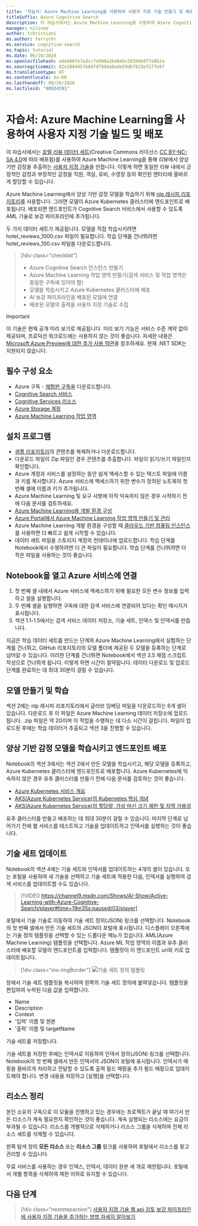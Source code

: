 ```yaml
---
title: '자습서: Azure Machine Learning을 사용하여 사용자 지정 기술 만들기 및 배포'
titleSuffix: Azure Cognitive Search
description: 이 자습서에서는 Azure Machine Learning을 사용하여 Azure Cognitive Search의 AI 보강 파이프라인에 대한 사용자 지정 기술을 빌드하고 배포하는 방법을 보여줍니다.
manager: nitinme
author: tchristiani
ms.author: terrychr
ms.service: cognitive-search
ms.topic: tutorial
ms.date: 06/10/2020
ms.openlocfilehash: a4e686fe7adcc7e990a26484bc5850de977e862a
ms.sourcegitcommit: 62e1884457b64fd798da8ada59dbf623ef27fe97
ms.translationtype: HT
ms.contentlocale: ko-KR
ms.lasthandoff: 08/26/2020
ms.locfileid: "88924591"
---
```

# <a name="tutorial-build-and-deploy-a-custom-skill-with-azure-machine-learning"></a>자습서: Azure Machine Learning을 사용하여 사용자 지정 기술 빌드 및 배포 

이 자습서에서는 [호텔 리뷰 데이터 세트](https://www.kaggle.com/datafiniti/hotel-reviews)(Creative Commons 라이선스 [CC BY-NC-SA 4.0](https://creativecommons.org/licenses/by-nc-sa/4.0/legalcode.txt)에 따라 배포됨)를 사용하여 Azure Machine Learning을 통해 리뷰에서 양상 기반 감정을 추출하는 [사용자 지정 기술](./cognitive-search-aml-skill.md)을 만듭니다. 이렇게 하면 동일한 리뷰 내에서 긍정적인 감정과 부정적인 감정을 직원, 객실, 로비, 수영장 등의 확인된 엔터티에 올바르게 할당할 수 있습니다.

Azure Machine Learning에서 양상 기반 감정 모델을 학습하기 위해 [nlp 레시피 리포지토리](https://github.com/microsoft/nlp-recipes/tree/master/examples/sentiment_analysis/absa)를 사용합니다. 그러면 모델이 Azure Kubernetes 클러스터에 엔드포인트로 배포됩니다. 배포되면 엔드포인트가 Cognitive Search 서비스에서 사용할 수 있도록 AML 기술로 보강 파이프라인에 추가됩니다.

두 가지 데이터 세트가 제공됩니다. 모델을 직접 학습시키려면 hotel_reviews_1000.csv 파일이 필요합니다. 학습 단계를 건너뛰려면 hotel_reviews_100.csv 파일을 다운로드합니다.

> [!div class="checklist"]
> * Azure Cognitive Search 인스턴스 만들기
> * Azure Machine Learning 작업 영역 만들기(검색 서비스 및 작업 영역은 동일한 구독에 있어야 함)
> * 모델을 학습시키고 Azure Kubernetes 클러스터에 배포
> * AI 보강 파이프라인을 배포된 모델에 연결
> * 배포된 모델의 출력을 사용자 지정 기술로 수집

> [!IMPORTANT] 
> 이 기술은 현재 공개 미리 보기로 제공됩니다. 미리 보기 기능은 서비스 수준 계약 없이 제공되며, 프로덕션 워크로드에는 사용하지 않는 것이 좋습니다. 자세한 내용은 [Microsoft Azure Preview에 대한 추가 사용 약관](https://azure.microsoft.com/support/legal/preview-supplemental-terms/)을 참조하세요. 현재 .NET SDK는 지원되지 않습니다.

## <a name="prerequisites"></a>필수 구성 요소

* Azure 구독 - [체험판 구독](https://azure.microsoft.com/free/?WT.mc_id=A261C142F)을 다운로드합니다.
* [Cognitive Search 서비스](./search-get-started-arm.md)
* [Cognitive Services 리소스](../cognitive-services/cognitive-services-apis-create-account.md?tabs=multiservice%2cwindows)
* [Azure Storage 계정](../storage/common/storage-account-create.md?tabs=azure-portal&toc=%2fazure%2fstorage%2fblobs%2ftoc.json)
* [Azure Machine Learning 작업 영역](../machine-learning/how-to-manage-workspace.md)

## <a name="setup"></a>설치 프로그램

* [샘플 리포지토리](https://github.com/Azure-Samples/azure-search-python-samples/tree/master/AzureML-Custom-Skill)의 콘텐츠를 복제하거나 다운로드합니다.
* 다운로드 파일이 Zip 파일인 경우 콘텐츠를 추출합니다. 파일이 읽기/쓰기 파일인지 확인합니다.
* Azure 계정과 서비스를 설정하는 동안 쉽게 액세스할 수 있는 텍스트 파일에 이름과 키를 복사합니다. Azure 서비스에 액세스하기 위한 변수가 정의된 노트북의 첫 번째 셀에 이름과 키가 추가됩니다.
* Azure Machine Learning 및 요구 사항에 아직 익숙하지 않은 경우 시작하기 전에 다음 문서를 검토하세요.
 * [Azure Machine Learning용 개발 환경 구성](../machine-learning/how-to-configure-environment.md)
 * [Azure Portal에서 Azure Machine Learning 작업 영역 만들기 및 관리](../machine-learning/how-to-manage-workspace.md)
 * Azure Machine Learning 개발 환경을 구성할 때 [클라우드 기반 컴퓨팅 인스턴스](../machine-learning/how-to-configure-environment.md#compute-instance)를 사용하면 더 빠르고 쉽게 시작할 수 있습니다.
* 데이터 세트 파일을 스토리지 계정의 컨테이너에 업로드합니다. 학습 단계를 Notebook에서 수행하려면 더 큰 파일이 필요합니다. 학습 단계를 건너뛰려면 더 작은 파일을 사용하는 것이 좋습니다.

## <a name="open-notebook-and-connect-to-azure-services"></a>Notebook을 열고 Azure 서비스에 연결

1. 첫 번째 셀 내에서 Azure 서비스에 액세스하기 위해 필요한 모든 변수 정보를 입력하고 셀을 실행합니다.
1. 두 번째 셀을 실행하면 구독에 대한 검색 서비스에 연결되어 있다는 확인 메시지가 표시됩니다.
1. 섹션 1.1-1.5에서는 검색 서비스 데이터 저장소, 기술 세트, 인덱스 및 인덱서를 만듭니다.

지금은 학습 데이터 세트를 만드는 단계와 Azure Machine Learning에서 실험하는 단계를 건너뛰고, GitHub 리포지토리의 모델 폴더에 제공된 두 모델을 등록하는 단계로 넘어갈 수 있습니다. 이러한 단계를 건너뛰면 Notebook에서 섹션 3.5 채점 스크립트 작성으로 건너뛰게 됩니다. 이렇게 하면 시간이 절약됩니다. 데이터 다운로드 및 업로드 단계를 완료하는 데 최대 30분이 걸릴 수 있습니다.

## <a name="creating-and-training-the-models"></a>모델 만들기 및 학습

섹션 2에는 nlp 레시피 리포지토리에서 글러브 임베딩 파일을 다운로드하는 6개 셀이 있습니다. 다운로드 후 이 파일은 Azure Machine Learning 데이터 저장소에 업로드됩니다. .zip 파일은 약 2G이며 이 작업을 수행하는 데 다소 시간이 걸립니다. 파일이 업로드된 후에는 학습 데이터가 추출되고 섹션 3을 진행할 수 있습니다.

## <a name="train-the-aspect-based-sentiment-model-and-deploy-your-endpoint"></a>양상 기반 감정 모델을 학습시키고 엔드포인트 배포

Notebook의 섹션 3에서는 섹션 2에서 만든 모델을 학습시키고, 해당 모델을 등록하고, Azure Kubernetes 클러스터에 엔드포인트로 배포합니다. Azure Kubernetes에 익숙하지 않은 경우 유추 클러스터를 만들기 전에 다음 문서를 검토하는 것이 좋습니다.

* [Azure Kubernetes 서비스 개요](../aks/intro-kubernetes.md)
* [AKS(Azure Kubernetes Service)의 Kubernetes 핵심 개념](../aks/concepts-clusters-workloads.md)
* [AKS(Azure Kubernetes Service)의 할당량, 가상 머신 크기 제한 및 지역 가용성](../aks/quotas-skus-regions.md)

유추 클러스터를 만들고 배포하는 데 최대 30분이 걸릴 수 있습니다. 마지막 단계로 넘어가기 전에 웹 서비스를 테스트하고 기술을 업데이트하고 인덱서를 실행하는 것이 좋습니다.

## <a name="update-the-skillset"></a>기술 세트 업데이트

Notebook의 섹션 4에는 기술 세트와 인덱서를 업데이트하는 4개의 셀이 있습니다. 또는 포털을 사용하여 새 기술을 선택하고 기술 세트에 적용한 다음, 인덱서를 실행하여 검색 서비스를 업데이트할 수도 있습니다.

> [!VIDEO https://channel9.msdn.com/Shows/AI-Show/Active-Learning-with-Azure-Cognitive-Search/player#time=19m35s:paused/03/player]

포털에서 기술 기술로 이동하여 기술 세트 정의(JSON) 링크를 선택합니다. Notebook의 첫 번째 셀에서 만든 기술 세트의 JSON이 포털에 표시됩니다. 디스플레이 오른쪽에는 기술 정의 템플릿을 선택할 수 있는 드롭다운 메뉴가 있습니다. AML(Azure Machine Learning) 템플릿을 선택합니다. Azure ML 작업 영역의 이름과 유추 클러스터에 배포할 모델의 엔드포인트를 입력합니다. 템플릿이 이 엔드포인트 uri와 키로 업데이트됩니다.

> [!div class="mx-imgBorder"]
> ![기술 세트 정의 템플릿](media/cognitive-search-aml-skill/portal-aml-skillset-definition.png)

창에서 기술 세트 템플릿을 복사하여 왼쪽의 기술 세트 정의에 붙여넣습니다. 템플릿을 편집하여 누락된 다음 값을 입력합니다.

* Name
* Description
* Context
* '입력' 이름 및 원본
* '출력' 이름 및 targetName

기술 세트를 저장합니다.

기술 세트를 저장한 후에는 인덱서로 이동하여 인덱서 정의(JSON) 링크를 선택합니다. Notebook의 첫 번째 셀에서 만든 인덱서의 JSON이 포털에 표시됩니다. 인덱서가 매핑을 올바르게 처리하고 전달할 수 있도록 출력 필드 매핑을 추가 필드 매핑으로 업데이트해야 합니다. 변경 내용을 저장하고 [실행]을 선택합니다. 

## <a name="clean-up-resources"></a>리소스 정리

본인 소유의 구독으로 이 모듈을 진행하고 있는 경우에는 프로젝트가 끝날 때 여기서 만든 리소스가 계속 필요한지 확인하는 것이 좋습니다. 계속 실행되는 리소스에는 요금이 부과될 수 있습니다. 리소스를 개별적으로 삭제하거나 리소스 그룹을 삭제하여 전체 리소스 세트를 삭제할 수 있습니다.

왼쪽 탐색 창의 **모든 리소스** 또는 **리소스 그룹** 링크를 사용하여 포털에서 리소스를 찾고 관리할 수 있습니다.

무료 서비스를 사용하는 경우 인덱스, 인덱서, 데이터 원본 세 개로 제한됩니다. 포털에서 개별 항목을 삭제하여 제한 이하로 유지할 수 있습니다.

## <a name="next-steps"></a>다음 단계

> [!div class="nextstepaction"]
> [사용자 지정 기술 웹 api 검토](./cognitive-search-custom-skill-web-api.md)
> [보강 파이프라인에 사용자 지정 기술을 추가하는 방법 자세히 알아보기](./cognitive-search-custom-skill-interface.md)